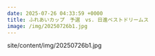 ```yaml
---
date: 2025-07-26 04:33:59 +0000
title: ふれあいカップ　予選　vs. 日進ベストドリームス
image: /img/20250726b1.jpg
---
```

site/content/img/20250726b1.jpg